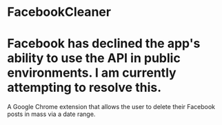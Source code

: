 # FacebookCleaner

Facebook has declined the app's ability to use the API in public environments. I am currently attempting to resolve this. 
===

A Google Chrome extension that allows the user to delete their Facebook posts in mass via a date range.
